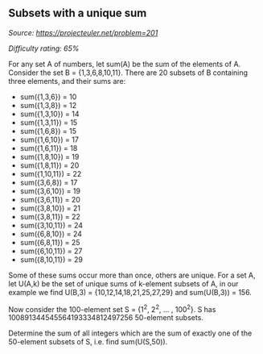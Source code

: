 Subsets with a unique sum
-------------------------

*Source: https://projecteuler.net/problem=201*


*Difficulty rating: 65%*

For any set A of numbers, let sum(A) be the sum of the elements of A.
Consider the set B = {1,3,6,8,10,11}.
There are 20 subsets of B containing three elements, and their sums are:

- sum({1,3,6}) = 10
- sum({1,3,8}) = 12
- sum({1,3,10}) = 14
- sum({1,3,11}) = 15
- sum({1,6,8}) = 15
- sum({1,6,10}) = 17
- sum({1,6,11}) = 18
- sum({1,8,10}) = 19
- sum({1,8,11}) = 20
- sum({1,10,11}) = 22
- sum({3,6,8}) = 17
- sum({3,6,10}) = 19
- sum({3,6,11}) = 20
- sum({3,8,10}) = 21
- sum({3,8,11}) = 22
- sum({3,10,11}) = 24
- sum({6,8,10}) = 24
- sum({6,8,11}) = 25
- sum({6,10,11}) = 27
- sum({8,10,11}) = 29

Some of these sums occur more than once, others are unique.
For a set A, let U(A,k) be the set of unique sums of k-element subsets of A, in our example we find U(B,3) = {10,12,14,18,21,25,27,29} and sum(U(B,3)) = 156.

Now consider the 100-element set S = {1<sup>2</sup>, 2<sup>2</sup>, ... , 100<sup>2</sup>}.
S has 100891344545564193334812497256 50-element subsets.

Determine the sum of all integers which are the sum of exactly one of the 50-element subsets of S, i.e. find sum(U(S,50)).
